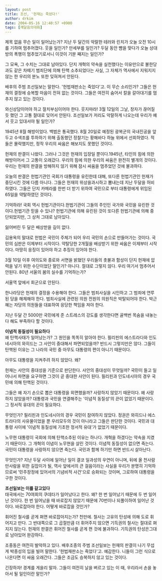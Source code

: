 ```yaml
---
layout: post
title: 조선, '헌재는 죽었다!'
author: drkim
date: 2004-05-16 12:40:57 +0900
tags: [깨달음의대화]
---
```

 제목 없음 무슨 일이 일어났는가? 지난 두 달간의 악랄한 테러와 린치가 오늘 오전 10시를 기하여 멈추어졌다. 웃을 일인가? 만세부를 일인가? 두달 동안 뺨을 맞다가 오늘 상대방의 폭행이 멈추었기로서니 이것이 기분 째지는 일인가?    
  
그 모욕, 그 수치는 그대로 남아있다. 단지 개혁의 약속을 실천했다는 이유만으로 불한당과도 같은 차떼기 범죄단에 의해 탄핵 소추되었다는 사실, 그 자체가 역사에서 지워지지 않는 한 우리의 분노 또한 잊혀져서 안된다.    
  
배후의 주범 조선일보는 말한다. '헌법재판소는 죽었다'고. 이 무슨 소리인가? 그들은 헌재의 결정에 승복할 마음이 전혀 없는 것이다. 그들은 여전히 숨어서 칼을 갈아대기를 멈추지 않고 있는 것이다.    
  
와신상담이어야 하고 절치부심이어야 한다. 웃지마라! 3월 12일의 그날, 창자가 끊어질듯 했던 그 고통 절대로 잊어서 안된다. 조선일보가 저리도 악랄하게 나오는데 우리가 예서 웃고 있대서야 될 일인가? 
  
  
1945년 8월 해방이었다. 백범은 통곡했다. 8월 20일로 예정된 광복군의 국내진공을 앞두고 수색조를 투하하기 위해 출동했던 정찰기는 황해바다 하늘 위에서 선회하였다. 적들은 몰락했지만, 정작 우리의 싸움은 해보지도 못했던 것이다.    
  
헌재의 판결이 나왔다. 그러나 그것은 헌재의 입장일 뿐이다.1945년, 타인의 힘에 의한 해방이어서 그 고통이 오래갔다. 우리의 힘에 의한 우리의 싸움은 완전히 별개의 것이다. 우리는 헌재의 판결을 방해하지 않기 위해 잠시 싸움을 멈추었던 것에 불과하다.    
  
오늘의 판결은 헌법기관인 국회가 대통령을 유린한데 대해, 또다른 헌법기관인 헌재가 중단시킨 것에 다름 아니다. 그들은 헌재의 위상을과시하고 뽐내는데 지난 두달을 허비하였다. 그들은 단지 카메라를 한번 더 받기 위하여 국민으로 부터 대통령에게 위임된 65일을 약탈하였던 것이다.    
  
기억하라! 국회 역시 헌법기관이다.헌법기관이 그들의 주인인 국가와 국민을 유린한 것이다.헌법기관 믿을 수 있나? 헌법기관에 의해 유린된 것이 또다른 헌법기관에 의해 중단되었지만, 그 상처 그대로 남아있다.    
  
잃어버린 두 달은 배상받을 길이 없다.    
  
김용옥의 말대로 헌법은 국민이 주체가 되어 우리 국민의 손으로 만들어가는 것이다. 국민의 심판은 이제부터 시작이다. 약탈당한 2개월을 배상받기 위한 싸움은 이제부터 시작이다. 마땅히 응징이 있어야 하고 추징이 있어야 한다.    
  
3월 10일 이후 여의도와 종로와 서면을 밝혔던 우리들의 촛불과 함성이 단지 헌재에 압력을 넣기 위한 수단이었단 말인가? 아니다. 절대로 그렇지 않다. 우리 여기서 멈추어서 안된다. 80년 서울의 봄의 실수를 기억하는가?    
  
서울역 앞에서 회군으로 안된다.    
  
한나라당은 헌재의 결정을 수용해야 한다. 그들은 범죄사실을 시인하고 그 범죄에 연루된 당을 해체해야 한다. 범죄사실에 관련된 의원 전원의 의원직은 박탈되어야 한다. 박근혜는 자당의 의원들을 대표하여 응당한 책임을 져야 한다.    
  
지난 두달 간 5000만 국민에게 준 스트레스의 강도를 생각한다면 골백번 목숨을 내놓는다 해도 부족하다 할 것이다.    
  
**이념적 동질성이 필요하다**  
왜 탄핵사태가 일어났는가? 그 원인을 똑똑히 알아야 한다. 필리핀의 에스트라다와 인도네시아의 와히드는 그 사안이 중대해서 파면되었을까? 반드시 그렇지만은 않다. 그들이 탄핵된 이유는 그 나라의 국민 중 아무도 대통령의 편이 아니기 때문이다.    
  
아무도 대통령을 지켜주려 하지 않았다. 왜?    
  
헌재는 사안의 중대성을 기준으로 판단한다. 사안의 중대성이 무엇일까? 국민이 들고 일어나서 파면을 요구하면 그것이 곧 중대한 사안이 된다. 필리핀과 인도네시아의 경우 국민에 의해 탄핵된 것이다.    
  
그들은 왜 자기 손으로 뽑은 대통령을 외면했을까? 사랑하지 않았기 때문이다. 왜 사랑하지 않았을까? 대통령과 국민을 연결해주는 '이념적 동질성'의 끈이 없었기 때문이다. 그 정서적 유대의 끈이 필요하다.    
  
무엇인가? 필리핀과 인도네시아의 경우 국민이 참여하지 않았다. 정권은 와히드나 에스트라다의 사유물이었을 뿐 우리모두의 것이 아니라고 그들은 판단한 것이다. 국민과 대통령 사이에 '이념적 동질성에 기초한 정서적 유대'가 없었기 때문이다.    
  
노무현 대통령이 국회에 의해 탄핵소추된 이유는 하나다. 개혁을 하겠다는 약속을 지켰기 때문이다. 그 개혁의 이념이 노무현을 살린 것이다. 이념적 동질성이 없으면 죽는다. 국민이 대통령을 사랑하지 않으면 죽는다. 국민과 함께 하기만 하면 반드시 살아난다.    
  
무엇인가? 지난 두달 사이에 일어난 일이 결코 일과성의 우연이 아니며, 뒤에 올 천사람 만사람을 위한 길잡이가 될, 역사 앞에서의 큰 걸음이라는 사실을 우리가 분명히 기억하므로써 '민주장정에 있어서의 기념비적 사건'으로 승화되는 것이며, 그로하여 대통령을 구한 것이다.    
  
**조선일보는 이를 갈고있다**  
태국에서는 70여회의 쿠데타가 일어났다고 한다. 왜? 한 번 일어났기 때문에 두 번 일어난 것이다. 한 번 일어났을 때 바로잡지 않았기 때문에 70번이나 되풀이하여 일어난 것이다. 바로잡아야 한다. 어떻게 바로잡을 것인가?    
  
휘어진 철사를 곧게 펴면 바로잡아지는가? 천만에. 철사는 고유의 탄성에 의해 도로 휘어지고 만다. 그 반대쪽으로 그 곱절만큼 더 휘어주지 않으면 기득권의 철사는 절대로 펴지지 않는다. 헌재의 판결은 휘어진 철사를 곧게 편 것에 불과하다. 기득권의 탄성은그대로 남아있어 완강하다.    
  
조중동은 여전히 발악하고 있다. 배후조종의 주범 조선일보는 헌재의 판결이 나기 무섭게 박종성의 입을 빌어 말한다. '헌법재판소는 죽었다'고. 예감한다. 니들이 그런 식으로 나온다면 이 싸움 오래간다. 그들은 조금도 승복하지 않고 있는 것이다. 
  
  
긴장하자! 경계를 게을리 말자. 그들이 여전히 날을 벼르고 있는 이 때, 우리라서 손을 놓아서 될 일인이란 말인가?